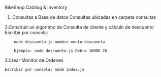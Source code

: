 BikeShop Catalog & Inventory

1. Consultas a Base de datos
    Consultas ubicadas en carpeta consultas

2.Construir un algoritmo de Consulta de cliente y cálculo de descuento 
    Escribir por consola:

        node descuento.js nombre monto descuento
    
        Ejemplo: node descuento.js Debra 10000 25

3.Crear Monitor de Ordenes

    Escribir por consola: node index.js


